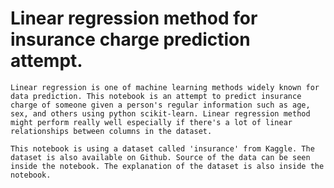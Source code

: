 # Linear regression method for insurance charge prediction attempt.

`Linear regression is one of machine learning methods widely known for data prediction. This notebook is an attempt to predict insurance charge of someone given a person's regular information such as age, sex, and others using python scikit-learn. Linear regression method might perform really well especially if there's a lot of linear relationships between columns in the dataset.`

`This notebook is using a dataset called 'insurance' from Kaggle. The dataset is also available on Github. Source of the data can be seen inside the notebook. The explanation of the dataset is also inside the notebook.`
